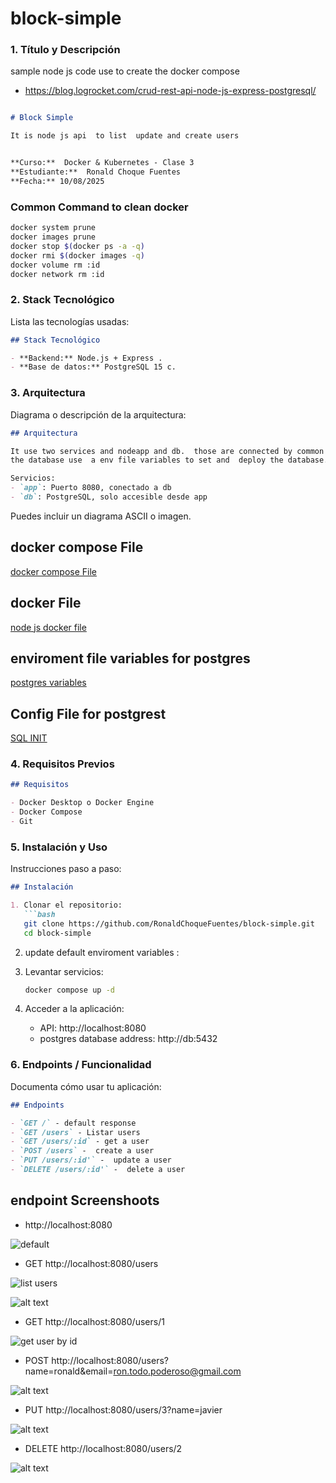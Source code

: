 # block-simple


### 1. Título y Descripción

sample node js code use to create the docker compose
- https://blog.logrocket.com/crud-rest-api-node-js-express-postgresql/

```markdown

# Block Simple

It is node js api  to list  update and create users 


**Curso:**  Docker & Kubernetes - Clase 3
**Estudiante:**  Ronald Choque Fuentes
**Fecha:** 10/08/2025

```


### Common Command to clean docker


```bash
docker system prune
docker images prune
docker stop $(docker ps -a -q)
docker rmi $(docker images -q)
docker volume rm :id
docker network rm :id

```

### 2. Stack Tecnológico

Lista las tecnologías usadas:

```markdown
## Stack Tecnológico

- **Backend:** Node.js + Express .
- **Base de datos:** PostgreSQL 15 c.
```

### 3. Arquitectura

Diagrama o descripción de la arquitectura:

```markdown
## Arquitectura

It use two services and nodeapp and db.  those are connected by common network.
the database use  a env file variables to set and  deploy the database.

Servicios:
- `app`: Puerto 8080, conectado a db 
- `db`: PostgreSQL, solo accesible desde app

```

Puedes incluir un diagrama ASCII o imagen.

## docker compose File
[docker compose File](docker-compose.yml)

## docker File
[node js docker file](app/Dockerfile)

## enviroment file variables for postgres
[postgres variables](.env)

##  Config File for postgrest
[SQL INIT](config/init.sql)

### 4. Requisitos Previos

```markdown
## Requisitos

- Docker Desktop o Docker Engine
- Docker Compose
- Git
```

### 5. Instalación y Uso

Instrucciones paso a paso:

```markdown
## Instalación

1. Clonar el repositorio:
   ```bash
   git clone https://github.com/RonaldChoqueFuentes/block-simple.git
   cd block-simple
   ```

2. update default enviroment variables  :
 

3. Levantar servicios:
   ```bash
   docker compose up -d
   ```

4. Acceder a la aplicación:
   - API: http://localhost:8080
   - postgres database address: http://db:5432



### 6. Endpoints / Funcionalidad

Documenta cómo usar tu aplicación:

```markdown
## Endpoints

- `GET /` - default response
- `GET /users` - Listar users
- `GET /users/:id` - get a user
- `POST /users` -  create a user
- `PUT /users/:id'` -  update a user
- `DELETE /users/:id'` -  delete a user
```

## endpoint Screenshoots

- http://localhost:8080

![default](screenshots/image-6.png)

- GET http://localhost:8080/users

![list users](screenshots/image.png)

![alt text](screenshots/image-2.png)

- GET http://localhost:8080/users/1

![get user by id](screenshots/image-1.png)

- POST http://localhost:8080/users?name=ronald&email=ron.todo.poderoso@gmail.com

![alt text](screenshots/image-3.png)

- PUT http://localhost:8080/users/3?name=javier

![alt text](screenshots/image-4.png)

- DELETE http://localhost:8080/users/2

![alt text](screenshots/image-5.png)